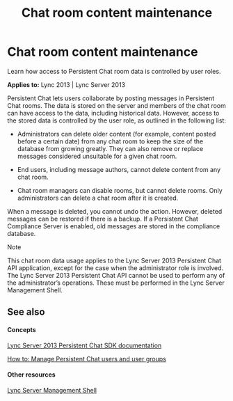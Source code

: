 ﻿---
title: Chat room content maintenance
TOCTitle: Chat room content maintenance
ms:assetid: 5d8eb16b-c7a7-4130-b42f-5bab60140d31
ms:mtpsurl: https://msdn.microsoft.com/library/Dn465891(v=office.15)
ms:contentKeyID: 57101352
ms.date: 07/24/2014
mtps_version: v=office.15
---

# Chat room content maintenance

Learn how access to Persistent Chat room data is controlled by user roles.


**Applies to:** Lync 2013 | Lync Server 2013

Persistent Chat lets users collaborate by posting messages in Persistent Chat rooms. The data is stored on the server and members of the chat room can have access to the data, including historical data. However, access to the stored data is controlled by the user role, as outlined in the following list:

  - Administrators can delete older content (for example, content posted before a certain date) from any chat room to keep the size of the database from growing greatly. They can also remove or replace messages considered unsuitable for a given chat room.

  - End users, including message authors, cannot delete content from any chat room.

  - Chat room managers can disable rooms, but cannot delete rooms. Only administrators can delete a chat room after it is created.

When a message is deleted, you cannot undo the action. However, deleted messages can be restored if there is a backup. If a Persistent Chat Compliance Server is enabled, old messages are stored in the compliance database.


> [!NOTE]
> <P>This chat room data usage applies to the Lync Server 2013 Persistent Chat API application, except for the case when the administrator role is involved. The Lync Server 2013 Persistent Chat API cannot be used to perform any of the administrator’s operations. These must be performed in the Lync Server Management Shell.</P>



## See also

#### Concepts

[Lync Server 2013 Persistent Chat SDK documentation](lync-server-2013-persistent-chat-sdk-documentation.md)

[How to: Manage Persistent Chat users and user groups](how-to-manage-persistent-chat-users-and-user-groups.md)

#### Other resources

[Lync Server Management Shell](http://technet.microsoft.com/library/gg398474.aspx)

